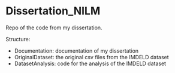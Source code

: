 # Dissertation_NILM
Repo of the code from my dissertation.
 
 Structure:
- Documentation: documentation of my dissertation
- OriginalDataset: the original csv files from the IMDELD dataset
- DatasetAnalysis: code for the analysis of the IMDELD dataset
